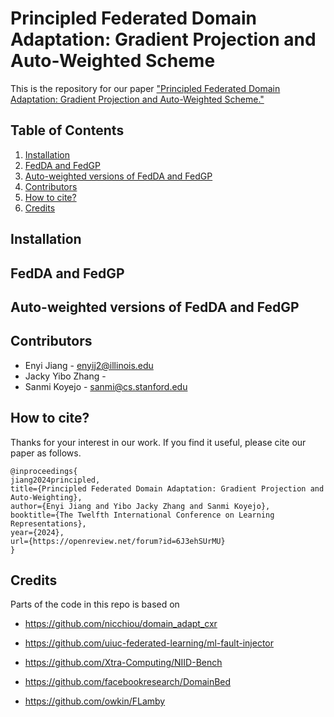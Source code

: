 # Principled Federated Domain Adaptation: Gradient Projection and Auto-Weighted Scheme

This is the repository for our paper ["Principled Federated Domain Adaptation: Gradient Projection and Auto-Weighted Scheme."](https://openreview.net/forum?id=6J3ehSUrMU)

## Table of Contents
1. [Installation](#installation)
2. [FedDA and FedGP](#fedda-and-fedgp)
3. [Auto-weighted versions of FedDA and FedGP](#auto-weighted-versions-of-fedda-and-fedgp)
4. [Contributors](#contributors)
5. [How to cite?](#how-to-cite)
6. [Credits](#credits)

## Installation

## FedDA and FedGP

## Auto-weighted versions of FedDA and FedGP

## Contributors
- Enyi Jiang - enyij2@illinois.edu
- Jacky Yibo Zhang -
- Sanmi Koyejo - sanmi@cs.stanford.edu

## How to cite?
Thanks for your interest in our work. If you find it useful, please cite our paper as follows. 

```
@inproceedings{
jiang2024principled,
title={Principled Federated Domain Adaptation: Gradient Projection and Auto-Weighting},
author={Enyi Jiang and Yibo Jacky Zhang and Sanmi Koyejo},
booktitle={The Twelfth International Conference on Learning Representations},
year={2024},
url={https://openreview.net/forum?id=6J3ehSUrMU}
}
```

## Credits
Parts of the code in this repo is based on

- https://github.com/nicchiou/domain_adapt_cxr

- https://github.com/uiuc-federated-learning/ml-fault-injector

- https://github.com/Xtra-Computing/NIID-Bench

- https://github.com/facebookresearch/DomainBed

- https://github.com/owkin/FLamby